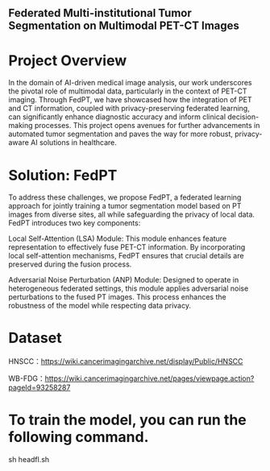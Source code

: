 ## Federated Multi-institutional Tumor Segmentation on Multimodal PET-CT Images

# Project Overview
In the domain of AI-driven medical image analysis, our work underscores the pivotal role of multimodal data, particularly in the context of PET-CT imaging. Through FedPT, we have showcased how the integration of PET and CT information, coupled with privacy-preserving federated learning, can significantly enhance diagnostic accuracy and inform clinical decision-making processes. This project opens avenues for further advancements in automated tumor segmentation and paves the way for more robust, privacy-aware AI solutions in healthcare.
# Solution: FedPT
To address these challenges, we propose FedPT, a federated learning approach for jointly training a tumor segmentation model based on PT images from diverse sites, all while safeguarding the privacy of local data. FedPT introduces two key components:

Local Self-Attention (LSA) Module: This module enhances feature representation to effectively fuse PET-CT information. By incorporating local self-attention mechanisms, FedPT ensures that crucial details are preserved during the fusion process.

Adversarial Noise Perturbation (ANP) Module: Designed to operate in heterogeneous federated settings, this module applies adversarial noise perturbations to the fused PT images. This process enhances the robustness of the model while respecting data privacy.

# Dataset
HNSCC：https://wiki.cancerimagingarchive.net/display/Public/HNSCC


WB-FDG：https://wiki.cancerimagingarchive.net/pages/viewpage.action?pageId=93258287

# To train the model, you can run the following command.
sh headfl.sh
